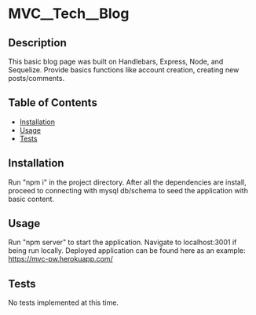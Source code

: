# MVC__Tech__Blog

## Description

This basic blog page was built on Handlebars, Express, Node, and Sequelize. Provide basics functions like account creation, creating new posts/comments. 

## Table of Contents

- [Installation](#installation)
- [Usage](#usage)
- [Tests](#tests)

## Installation

Run "npm i" in the project directory. After all the dependencies are install, proceed to connecting with mysql db/schema to seed the application with basic content. 

## Usage

Run "npm server" to start the application. Navigate to localhost:3001 if being run locally. Deployed application can be found here as an example: https://mvc-pw.herokuapp.com/

## Tests

No tests implemented at this time.

